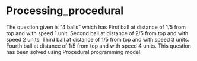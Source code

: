 # Processing_procedural
The question given is "4 balls" which has
First ball at distance of 1/5 from top and with speed 1 unit.
Second ball at distance of 2/5 from top and with speed 2 units.
Third ball at distance of 1/5 from top and with speed 3 units.
Fourth ball at distance of 1/5 from top and with speed 4 units.
This question has been solved using Procedural programming model.
